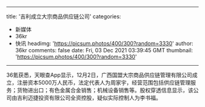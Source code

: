 
---
title: '吉利成立大宗商品供应链公司'
categories: 
 - 新媒体
 - 36kr
 - 快讯
headimg: 'https://picsum.photos/400/300?random=3330'
author: 36kr
comments: false
date: Fri, 03 Dec 2021 03:39:45 GMT
thumbnail: 'https://picsum.photos/400/300?random=3330'
---

<div>   
36氪获悉，天眼查App显示，12月2日，广西国盟大宗商品供应链管理有限公司成立，注册资本5000万人民币，法定代表人为周家宇，经营范围包括供应链管理服务；货物进出口；有色金属合金销售；机械设备销售等。股权穿透信息显示，该公司由吉利迈捷投资有限公司全资控股，疑似实际控制人为李书福。  
</div>
            